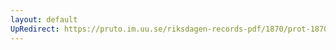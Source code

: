```yaml
---
layout: default
UpRedirect: https://pruto.im.uu.se/riksdagen-records-pdf/1870/prot-1870--ak--402.pdf
---
```

